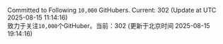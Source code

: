 Committed to Following `10,000` GitHubers. Current: <!-- FOLLOWING_COUNT -->302<!-- FOLLOWING_COUNT --> (Update at UTC <!-- LAST_UPDATED -->2025-08-15 11:14:16<!-- LAST_UPDATED -->)<br>
致力于关注`10,000`个GitHuber。当前：<!-- FOLLOWING_COUNT -->302<!-- FOLLOWING_COUNT --> (更新于北京时间 <!-- LAST_UPDATED_CST -->2025-08-15 19:14:16<!-- LAST_UPDATED_CST -->)
